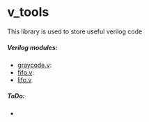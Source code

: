 # v_tools
This library is used to store useful verilog code


##### Verilog modules:
- [graycode.v](graycode/graycode.v): 
- [fifo.v](rtl/fifo.v): 
- [lifo.v](rtl/lifo.v)

##### ToDo:
- 

